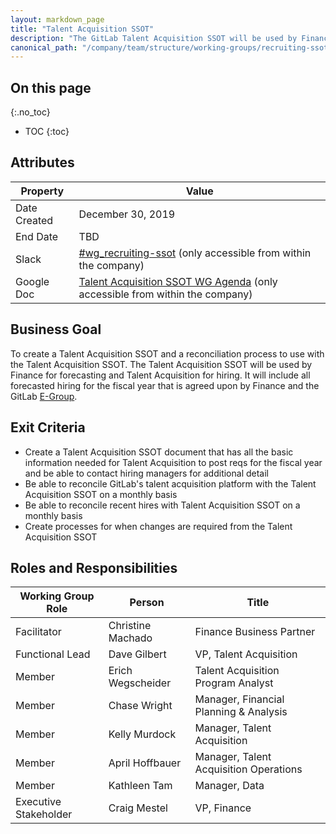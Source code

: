 ```yaml
---
layout: markdown_page
title: "Talent Acquisition SSOT"
description: "The GitLab Talent Acquisition SSOT will be used by Finance for forecasting and Talent Acquisition for hiring. Find more information here!"
canonical_path: "/company/team/structure/working-groups/recruiting-ssot/"
---
```


## On this page
{:.no_toc}

- TOC
{:toc}

## Attributes

| Property        | Value          |
|-----------------|----------------|
| Date Created    | December 30, 2019   |
| End Date        | TBD |
| Slack           | [#wg_recruiting-ssot](https://gitlab.slack.com/archives/CS4T040MS) (only accessible from within the company) |
| Google Doc      | [Talent Acquisition SSOT WG Agenda](https://docs.google.com/document/d/14kg9B7DqPoqJEja_hDAwdVEKMi4DyounDaRwjo2whKo/edit) (only accessible from within the company) |

## Business Goal

To create a Talent Acquisition SSOT and a reconciliation process to use with the Talent Acquisition SSOT. The Talent Acquisition SSOT will be used by Finance for forecasting and Talent Acquisition for hiring. It will include all forecasted hiring for the fiscal year that is agreed upon by Finance and the GitLab [E-Group](/company/team/structure/#e-group).

## Exit Criteria

* Create a Talent Acquisition SSOT document that has all the basic information needed for Talent Acquisition to post reqs for the fiscal year and be able to contact hiring managers for additional detail
* Be able to reconcile GitLab's talent acquisition platform with the Talent Acquisition SSOT on a monthly basis
* Be able to reconcile recent hires with Talent Acquisition SSOT on a monthly basis
* Create processes for when changes are required from the Talent Acquisition SSOT


## Roles and Responsibilities

| Working Group Role    | Person                | Title                                  |
|-----------------------|-----------------------|----------------------------------------|
| Facilitator           | Christine Machado     | Finance Business Partner               |
| Functional Lead       | Dave Gilbert          | VP, Talent Acquisition                         |
| Member                | Erich Wegscheider     | Talent Acquisition Program Analyst             |
| Member                | Chase Wright          | Manager, Financial Planning & Analysis |
| Member                | Kelly Murdock         | Manager, Talent Acquisition                    |
| Member                | April Hoffbauer       | Manager, Talent Acquisition Operations         |
| Member                | Kathleen Tam          | Manager, Data                          |
| Executive Stakeholder | Craig Mestel          | VP, Finance                            |
